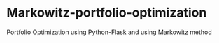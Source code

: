 # Markowitz-portfolio-optimization

Portfolio Optimization using Python-Flask
and using Markowitz method
